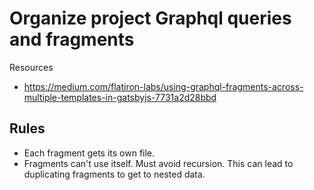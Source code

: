 # Organize project Graphql queries and fragments

Resources

- https://medium.com/flatiron-labs/using-graphql-fragments-across-multiple-templates-in-gatsbyjs-7731a2d28bbd

## Rules

- Each fragment gets its own file.
- Fragments can't use itself. Must avoid recursion. This can lead to duplicating fragments to get to nested data.
